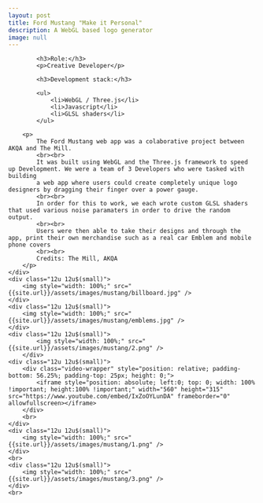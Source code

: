 ```yaml
---
layout: post
title: Ford Mustang "Make it Personal"
description: A WebGL based logo generator
image: null
---
```


<div class="row">
	<div class="12u 12u$(small)">

			<h3>Role:</h3>
			<p>Creative Developer</p>
			
			<h3>Development stack:</h3>
			
			<ul>
				<li>WebGL / Three.js</li>
				<li>Javascript</li>
				<li>GLSL shaders</li>
			</ul>

		<p>
			The Ford Mustang web app was a colaborative project between AKQA and The Mill.
			<br><br>
			It was built using WebGL and the Three.js framework to speed up Development. We were a team of 3 Developers who were tasked with building
			a web app where users could create completely unique logo designers by dragging their finger over a power gauge.
			<br><br>
			In order for this to work, we each wrote custom GLSL shaders that used various noise paramaters in order to drive the random output.
			<br><br>
			Users were then able to take their designs and through the app, print their own merchandise such as a real car Emblem and mobile phone covers
			<br><br>
			Credits: The Mill, AKQA
		</p>
	</div>
	<div class="12u 12u$(small)">
		<img style="width: 100%;" src="{{site.url}}/assets/images/mustang/billboard.jpg" />
	</div>
	<div class="12u 12u$(small)">
		<img style="width: 100%;" src="{{site.url}}/assets/images/mustang/emblems.jpg" />
	</div>
	<div class="12u 12u$(small)">
			<img style="width: 100%;" src="{{site.url}}/assets/images/mustang/2.png" />
		</div>
	<div class="12u 12u$(small)">
		<div class="video-wrapper" style="position: relative; padding-bottom: 56.25%; padding-top: 25px; height: 0;">
        	<iframe style="position: absolute; left:0; top: 0; width: 100% !important; height:100% !important;" width="560" height="315" src="https://www.youtube.com/embed/IxZoOYLunDA" frameborder="0" allowfullscreen></iframe>
		</div>
		<br>
	</div>
	<div class="12u 12u$(small)">
        <img style="width: 100%;" src="{{site.url}}/assets/images/mustang/1.png" />
	</div>
	<br>
    <div class="12u 12u$(small)">
        <img style="width: 100%;" src="{{site.url}}/assets/images/mustang/3.png" />
	</div>
    <br>
</div>

